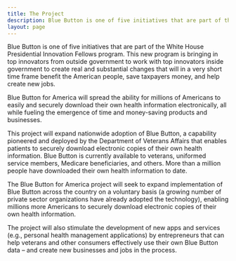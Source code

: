 ```yaml
---
title: The Project
description: Blue Button is one of five initiatives that are part of the White House Presidential Innovation Fellows program
layout: page
---
```


Blue Button is one of five initiatives that are part of the White House Presidential Innovation Fellows program. This new program is bringing in top innovators from outside government to work with top innovators inside government to create real and substantial changes that will in a very short time frame benefit the American people, save taxpayers money, and help create new jobs.

Blue Button for America will spread the ability for millions of Americans to easily and securely download their own health information electronically, all while fueling the emergence of time and money-saving products and businesses.

This project will expand nationwide adoption of Blue Button, a capability pioneered and deployed by the Department of Veterans Affairs that enables patients to securely download electronic copies of their own health information. Blue Button is currently available to veterans, uniformed service members, Medicare beneficiaries, and others. More than a million people have downloaded their own health information to date. 

The Blue Button for America project will seek to expand implementation of Blue Button across the country on a voluntary basis (a growing number of private sector organizations have already adopted the technology), enabling millions more Americans to securely download electronic copies of their own health information. 

The project will also stimulate the development of new apps and services (e.g., personal health management applications) by entrepreneurs that can help veterans and other consumers effectively use their own Blue Button data – and create new businesses and jobs in the process.    